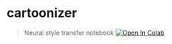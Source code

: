 # cartoonizer

<!-- Neural style transfer notebook [![Open In Colab](https://colab.research.google.com/assets/colab-badge.svg)](https://colab.research.google.com/github/mariusjenin/cartoonizer/blob/main/notebook/NST_lbfgs.ipynb)) -->
> Neural style transfer notebook [![Open In Colab](https://colab.research.google.com/assets/colab-badge.svg)](https://colab.research.google.com/drive/10LilJen9L_jQEuHaUvu87ceOmgflMT6E#scrollTo=KAA2MC6jAWMd)
